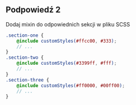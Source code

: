 ## Podpowiedź 2

Dodaj mixin do odpowiednich sekcji w pliku SCSS

```scss
.section-one {
	@include customStyles(#ffcc00, #333);
	// ...
}
.section-two {
	@include customStyles(#3399ff, #fff);
	// ...
}
.section-three {
	@include customStyles(#ff0000, #00ff00);
	// ...
}
```
